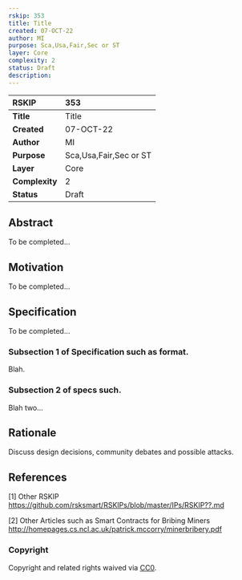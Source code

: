 ```yaml
---
rskip: 353
title: Title
created: 07-OCT-22
author: MI
purpose: Sca,Usa,Fair,Sec or ST
layer: Core
complexity: 2
status: Draft
description: 
---
```


|RSKIP          |353           |
| :------------ |:-------------|
|**Title**      |Title |
|**Created**    |07-OCT-22 |
|**Author**     |MI |
|**Purpose**    |Sca,Usa,Fair,Sec or ST |
|**Layer**      |Core |
|**Complexity** |2 |
|**Status**     |Draft |

## Abstract

To be completed...

## Motivation

To be completed...

## Specification

To be completed...

### Subsection 1 of Specification such as format.

Blah.

### Subsection 2 of specs such.

Blah two...

## Rationale

Discuss design decisions, community debates and possible attacks.

## References

[1] Other RSKIP https://github.com/rsksmart/RSKIPs/blob/master/IPs/RSKIP??.md

[2] Other Articles such as Smart Contracts for Bribing Miners http://homepages.cs.ncl.ac.uk/patrick.mccorry/minerbribery.pdf

### Copyright

Copyright and related rights waived via [CC0](https://creativecommons.org/publicdomain/zero/1.0/).
